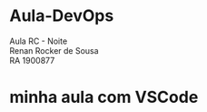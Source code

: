 # Aula-DevOps
 Aula RC - Noite <br/>
 Renan Rocker de Sousa<br/>
 RA 1900877<br/>

 <h1> minha aula com VSCode </h1>

